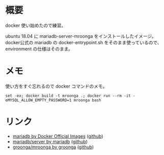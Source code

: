 
# 概要

docker 使い始めたので練習。

ubuntu 18.04 に mariadb-server-mroonga をインストールしたイメージ。
docker公式の mariadb の docker-entrypoint.sh をそのまま使っているので、environment の仕様はそのまま。


# メモ

使い方をすぐ忘れるので docker コマンドのメモ。
```
set -ex; docker build -t mroonga .; docker run --rm -it -eMYSQL_ALLOW_EMPTY_PASSWORD=1 mroonga bash
```

# リンク


- [mariadb by Docker Official Images](https://hub.docker.com/_/mariadb/)
 ([github](https://github.com/docker-library/mariadb))
- [mariadb/server by mariadb](https://hub.docker.com/r/mariadb/server)
 ([github](https://www.github.com/mariadb-corporation/mariadb-server-docker))
- [groonga/mroonga by groonga](https://hub.docker.com/r/groonga/mroonga/)
 ([github](https://github.com/mroonga/docker))
